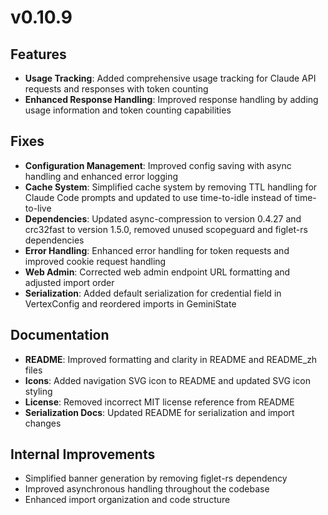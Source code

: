 # v0.10.9

## Features

- **Usage Tracking**: Added comprehensive usage tracking for Claude API requests and responses with token counting
- **Enhanced Response Handling**: Improved response handling by adding usage information and token counting capabilities

## Fixes

- **Configuration Management**: Improved config saving with async handling and enhanced error logging
- **Cache System**: Simplified cache system by removing TTL handling for Claude Code prompts and updated to use time-to-idle instead of time-to-live
- **Dependencies**: Updated async-compression to version 0.4.27 and crc32fast to version 1.5.0, removed unused scopeguard and figlet-rs dependencies
- **Error Handling**: Enhanced error handling for token requests and improved cookie request handling
- **Web Admin**: Corrected web admin endpoint URL formatting and adjusted import order
- **Serialization**: Added default serialization for credential field in VertexConfig and reordered imports in GeminiState

## Documentation

- **README**: Improved formatting and clarity in README and README_zh files
- **Icons**: Added navigation SVG icon to README and updated SVG icon styling
- **License**: Removed incorrect MIT license reference from README
- **Serialization Docs**: Updated README for serialization and import changes

## Internal Improvements

- Simplified banner generation by removing figlet-rs dependency
- Improved asynchronous handling throughout the codebase
- Enhanced import organization and code structure
